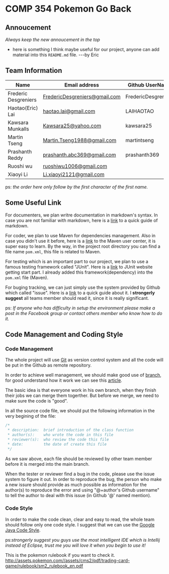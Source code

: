 # COMP 354 Pokemon Go Back

## Annoucement

*Always keep the new annoucement in the top*

- here is something I think maybe useful for our project, anyone can add material into this `README.md` file. ---by Eric

## Team Information

Name | Email address | Github UserName
-----|---------------|--------------
Frederic Desgreniers | FredericDesgreniers@gmail.com | FredericDesgreniers
Haotao(Eric) Lai | haotao.lai@gmail.com | LAIHAOTAO
Kawsara Munkalls | Kawsara25@yahoo.com | kawsara25
Martin Tseng | Martin.Tseng1988@gmail.com | martintseng
Prashanth Reddy | prashanth.abc369@gmail.com | prashanth369
Ruoshi wu | ruoshiwu1006@gmail.com
Xiaoyi Li | Li.xiaoyi2121@gmail.com

ps: *the order here only follow by the first character of the first name.*

## Some Useful Link

For documenters, we plan writre documentation in markdown's syntax. In case you are not familiar with markdown, here is a [link](https://guides.github.com/features/mastering-markdown/) to a quick guide of markdown.

For coder, we plan to use Maven for dependencies management. Also in case you didn't use it before, here is a [link](https://maven.apache.org/users/index.html) to the Maven user center, it is super easy to learn. By the way, in the project root directory you can find a file name `pom.xml`, this file is related to Maven.

For testing which is an important part to our project, we plan to use a famous testing framework called "JUnit". Here is a [link](https://github.com/junit-team/junit4/wiki/Getting-started) to JUnit website getting start part. I already added this framework(dependency) into the `pom.xml` file (Maven).

For buging tracking, we can just simply use the system provided by Github which called "issue". Here is a [link](https://guides.github.com/features/issues/) to a quick guide about it. I **strongerly suggest** all teams member should read it, since it is really significant.

ps: *If anyone who has difficulty in setup the environment please make a post in the Facebook group or contact others member who know how to do it.*

## Code Management and Coding Style

### Code Management

The whole project will use [Git](https://git-scm.com/) as version control system and all the code will be put in the Github as remote repository.

In order to achieve well management, we should make good use of [branch](https://git-scm.com/docs/git-branch), for good understand how it work we can see this [article](https://guides.github.com/introduction/flow/).

The basic idea is that everyone work in his own branch, when they finish their jobs we can merge them togerther. But before we merge, we need to make sure the code is "good".

In all the source code file, we should put the following information in the very begining of the file:

```java
/*
 * description:  brief introduction of the class function
 * author(s):    who wrote the code in this file
 * reviewer(s):  who review the code this file
 * date:         the date of create this file
 */
```

As we saw above, each file should be reviewed by other team member before it is merged into the main branch.

When the tester or reviewer find a bug in the code, please use the issue system to figure it out. In order to reproduce the bug, the person who make a new issure should provide as much possible as information for the author(s) to reproduce the error and using "@+author's Github username" to tell the author to deal with this issue (in Github '@' named mention).

### Code Style

In order to make the code clean, clear and easy to read, the whole team should follow only one code style. I suggest that we can use the [Google Java Code Style](https://google.github.io/styleguide/javaguide.html).

ps:*strongerly suggest you guys use the most intelligent IDE which is Intellij instead of Eclipse, trust me you will love it when you begin to use it!*

This is the pokemon rulebook if you want to check it.
http://assets.pokemon.com//assets/cms2/pdf/trading-card-game/rulebook/sm2_rulebook_en.pdf
